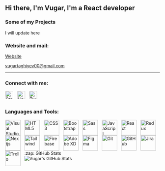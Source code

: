 ## Hi there, I'm Vugar, I'm a React developer

### Some of my Projects

I will update here

### Website and mail:

[<span>Website</span>][website]

<span>vugartaghiyev00@gmail.com</span>

---

### Connect with me:

[<img align="left" alt="Stackoverflow" width="26px" src="https://cdn.jsdelivr.net/npm/simple-icons@6.13.0/icons/stackoverflow.svg" style="padding-right:10px;" />][stackoverflow]
[<img align="left" alt="Linkedin" width="26px" src="https://cdn.jsdelivr.net/npm/simple-icons@6.13.0/icons/linkedin.svg" style="padding-right:10px;" />][linkedin]
[<img align="left" alt="Twitter" width="26px" src="https://cdn.jsdelivr.net/npm/simple-icons@6.13.0/icons/twitter.svg" style="padding-right:10px;" />][twitter]

<br />
<br />

### Languages and Tools:

[<img align="left" alt="Visual Studio Code" width="50px" src="https://cdn.jsdelivr.net/npm/simple-icons@6.13.0/icons/visualstudiocode.svg" style="padding-right:10px;" />][website]
[<img align="left" alt="HTML5" width="50px" src="https://cdn.jsdelivr.net/npm/simple-icons@6.13.0/icons/html5.svg" style="padding-right:10px;" />][website]
[<img align="left" alt="CSS3" width="50px" src="https://cdn.jsdelivr.net/npm/simple-icons@6.13.0/icons/css3.svg" style="padding-right:10px;" />][website]
[<img align="left" alt="Bootstrap" width="50px" src="https://cdn.jsdelivr.net/npm/simple-icons@6.13.0/icons/bootstrap.svg" style="padding-right:10px;" />][website]
[<img align="left" alt="Sass" width="50px" src="https://cdn.jsdelivr.net/npm/simple-icons@6.13.0/icons/sass.svg" style="padding-right:10px;" />][website]
[<img align="left" alt="JavaScript" width="50px" src="https://cdn.jsdelivr.net/npm/simple-icons@6.13.0/icons/javascript.svg" style="padding-right:10px;" />][website]
[<img align="left" alt="React" width="50px" src="https://cdn.jsdelivr.net/npm/simple-icons@6.13.0/icons/react.svg" style="padding-right:10px;" />][website]
[<img align="left" alt="Redux" width="50px" src="https://cdn.jsdelivr.net/npm/simple-icons@6.13.0/icons/redux.svg" style="padding-right:10px;" />][website]
[<img align="left" alt="Nextjs" width="50px" src="https://cdn.jsdelivr.net/npm/simple-icons@6.13.0/icons/nextdotjs.svg" style="padding-right:10px;" />][website]
[<img align="left" alt="Tailwind" width="50px" src="https://cdn.jsdelivr.net/npm/simple-icons@6.13.0/icons/tailwindcss.svg" style="padding-right:10px;" />][website]
[<img align="left" alt="Firebase" width="50px" src="https://cdn.jsdelivr.net/npm/simple-icons@6.13.0/icons/firebase.svg" style="padding-right:10px;" />][website]
[<img align="left" alt="Adobe XD" width="50px" src="https://cdn.jsdelivr.net/npm/simple-icons@6.13.0/icons/adobexd.svg" style="padding-right:10px;" />][website]
[<img align="left" alt="Figma" width="50px" src="https://cdn.jsdelivr.net/npm/simple-icons@6.13.0/icons/figma.svg" style="padding-right:10px;" />][website]
[<img align="left" alt="Git" width="50px" src="https://cdn.jsdelivr.net/npm/simple-icons@6.13.0/icons/git.svg" style="padding-right:10px;" />][website]
[<img align="left" alt="GitHub" width="50px" src="https://cdn.jsdelivr.net/npm/simple-icons@6.13.0/icons/github.svg" style="padding-right:10px;" />][website]
[<img align="left" alt="Jira" width="50px" src="https://cdn.jsdelivr.net/npm/simple-icons@6.13.0/icons/jirasoftware.svg" style="padding-right:10px;" />][website]
[<img align="left" alt="Trello" width="50px" src="https://cdn.jsdelivr.net/npm/simple-icons@6.13.0/icons/trello.svg" style="padding-right:10px;" />][website]

<br />
<br />

---

  <summary>:zap: GitHub Stats</summary>

  <img align="left" alt="Vugar's GitHub Stats" src="https://github-readme-stats.vercel.app/api?username=vugartaghiyev&show_icons=true&hide_border=false&title_color=ff652f&icon_color=FFE400&bg_color=09131B&text_color=ffffff&border_color=0c1a25" />

[website]: https://vugartaghiyev.netlify.app
[stackoverflow]: https://stackoverflow.com/users/17408994/vugar-taghiyev
[linkedin]: https://www.linkedin.com/in/vugartaghiyev
[twitter]: https://twitter.com/taghiyev_vugar
